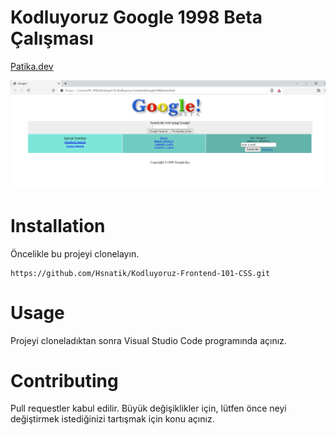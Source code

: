 # Kodluyoruz Google 1998 Beta Çalışması

[Patika.dev](https://app.patika.dev/moduller/css/odev2)


![google.com](Google1998/img/clone.png)

# Installation 
 Öncelikle bu projeyi clonelayın.
 ```
https://github.com/Hsnatik/Kodluyoruz-Frontend-101-CSS.git
 ```

 # Usage
 Projeyi cloneladıktan sonra Visual Studio Code programında açınız.


# Contributing
Pull requestler kabul edilir. Büyük değişiklikler için, lütfen önce neyi değiştirmek istediğinizi tartışmak için konu açınız.

